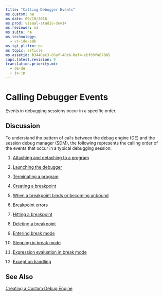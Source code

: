 ```yaml
---
title: "Calling Debugger Events"
ms.custom: na
ms.date: 09/19/2016
ms.prod: visual-studio-dev14
ms.reviewer: na
ms.suite: na
ms.technology: 
  - vs-ide-sdk
ms.tgt_pltfrm: na
ms.topic: article
ms.assetid: b3440ac3-80af-40c6-bef4-cbf00fa67885
caps.latest.revision: 9
translation.priority.mt: 
  - de-de
  - ja-jp
---
```

# Calling Debugger Events
Events in debugging sessions occur in a specific order.  
  
## Discussion  
 To understand the pattern of calls between the debug engine (DE) and the session debug manager (SDM), the following represents the calling order of the events that occur in a typical debugging session:  
  
1.  [Attaching and detaching to a program](../vs140/Attaching-and-Detaching-to-a-Program.md)  
  
2.  [Launching the debugger](../vs140/Launching-the-Debugger.md)  
  
3.  [Terminating a program](../vs140/Terminating-a-Program.md)  
  
4.  [Creating a breakpoint](../vs140/Creating-a-Breakpoint.md)  
  
5.  [When a breakpoint binds or becoming unbound](../vs140/When-a-Breakpoint-Binds-or-Becomes-Unbound.md)  
  
6.  [Breakpoint errors](../vs140/Breakpoint-Errors.md)  
  
7.  [Hitting a breakpoint](../vs140/Hitting-a-Breakpoint.md)  
  
8.  [Deleting a breakpoint](../vs140/Deleting-a-Breakpoint.md)  
  
9. [Entering break mode](../vs140/Entering-Break-Mode.md)  
  
10. [Stepping in break mode](../vs140/Stepping-in-Break-Mode.md)  
  
11. [Expression evaluation in break mode](../vs140/Expression-Evaluation-in-Break-Mode.md)  
  
12. [Exception handling](../vs140/Exception-Handling--Visual-Studio-SDK-.md)  
  
## See Also  
 [Creating a Custom Debug Engine](../vs140/Creating-a-Custom-Debug-Engine.md)